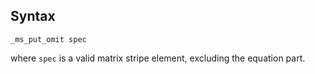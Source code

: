## Syntax

`_ms_put_omit spec`

where `spec` is a valid matrix stripe element, excluding the equation
part.
